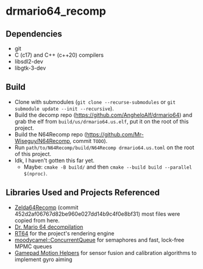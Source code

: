 # drmario64_recomp

## Dependencies

- git
- C (c17) and C++ (c++20) compilers
- libsdl2-dev
- libgtk-3-dev

## Build

- Clone with submodules (`git clone --recurse-submodules` or
  `git submodule update --init --recursive`).
- Build the decomp repo (<https://github.com/AngheloAlf/drmario64>) and grab
  the elf from `build/us/drmario64.us.elf`, put it on the root of this project.
- Build the N64Recomp repo (<https://github.com/Mr-Wiseguy/N64Recomp>, commit
  `TODO`).
- Run `path/to/N64Recomp/build/N64Recomp drmario64.us.toml` on the root of this
  project.
- Idk, I haven't gotten this far yet.
  - Maybe: `cmake -B build/` and then `cmake --build build --parallel $(nproc)`.

## Libraries Used and Projects Referenced

- [Zelda64Recomp](https://github.com/Mr-Wiseguy/Zelda64Recomp)
  (commit 452d2af06767d82be960e027dd14b9c4f0e8bf31)
  most files were copied from here.
- [Dr. Mario 64 decompilation](https://github.com/AngheloAlf/drmario64)
- [RT64](https://github.com/rt64/rt64) for the project's rendering engine
- [moodycamel::ConcurrentQueue](https://github.com/cameron314/concurrentqueue)
  for semaphores and fast, lock-free MPMC queues
- [Gamepad Motion Helpers](https://github.com/JibbSmart/GamepadMotionHelpers)
  for sensor fusion and calibration algorithms to implement gyro aiming
